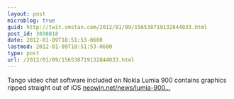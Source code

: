 ```yaml
---
layout: post
microblog: true
guid: http://twit.vmstan.com/2012/01/09/156538719132844033.html
post_id: 3038818
date: 2012-01-09T18:51:53-0600
lastmod: 2012-01-09T18:51:53-0600
type: post
url: /2012/01/09/156538719132844033.html
---
```

Tango video chat software included on Nokia Lumia 900 contains graphics ripped straight out of iOS <a href="http://www.neowin.net/news/lumia-900-video-chat-demo-contains-facetime-graphics">neowin.net/news/lumia-900…</a>
